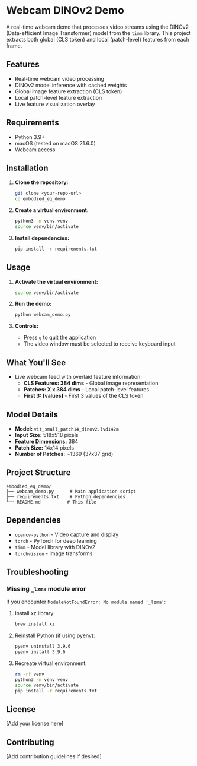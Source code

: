 # Webcam DINOv2 Demo

A real-time webcam demo that processes video streams using the DINOv2 (Data-efficient Image Transformer) model from the `timm` library. This project extracts both global (CLS token) and local (patch-level) features from each frame.

## Features

- Real-time webcam video processing
- DINOv2 model inference with cached weights
- Global image feature extraction (CLS token)
- Local patch-level feature extraction
- Live feature visualization overlay

## Requirements

- Python 3.9+
- macOS (tested on macOS 21.6.0)
- Webcam access

## Installation

1. **Clone the repository:**
   ```bash
   git clone <your-repo-url>
   cd embodied_eq_demo
   ```

2. **Create a virtual environment:**
   ```bash
   python3 -m venv venv
   source venv/bin/activate
   ```

3. **Install dependencies:**
   ```bash
   pip install -r requirements.txt
   ```

## Usage

1. **Activate the virtual environment:**
   ```bash
   source venv/bin/activate
   ```

2. **Run the demo:**
   ```bash
   python webcam_demo.py
   ```

3. **Controls:**
   - Press `q` to quit the application
   - The video window must be selected to receive keyboard input

## What You'll See

- Live webcam feed with overlaid feature information:
  - **CLS Features: 384 dims** - Global image representation
  - **Patches: X x 384 dims** - Local patch-level features
  - **First 3: [values]** - First 3 values of the CLS token

## Model Details

- **Model:** `vit_small_patch14_dinov2.lvd142m`
- **Input Size:** 518x518 pixels
- **Feature Dimensions:** 384
- **Patch Size:** 14x14 pixels
- **Number of Patches:** ~1369 (37x37 grid)

## Project Structure

```
embodied_eq_demo/
├── webcam_demo.py      # Main application script
├── requirements.txt    # Python dependencies
└── README.md          # This file
```

## Dependencies

- `opencv-python` - Video capture and display
- `torch` - PyTorch for deep learning
- `timm` - Model library with DINOv2
- `torchvision` - Image transforms

## Troubleshooting

### Missing `_lzma` module error
If you encounter `ModuleNotFoundError: No module named '_lzma'`:

1. Install xz library:
   ```bash
   brew install xz
   ```

2. Reinstall Python (if using pyenv):
   ```bash
   pyenv uninstall 3.9.6
   pyenv install 3.9.6
   ```

3. Recreate virtual environment:
   ```bash
   rm -rf venv
   python3 -m venv venv
   source venv/bin/activate
   pip install -r requirements.txt
   ```

## License

[Add your license here]

## Contributing

[Add contribution guidelines if desired] 